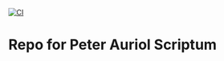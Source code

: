 [![CI](https://github.com/scta-texts/ol96b1/actions/workflows/validation.yml/badge.svg?branch=master)](https://github.com/scta-texts/ol96b1/actions/workflows/validation.yml)

# Repo for Peter Auriol Scriptum
